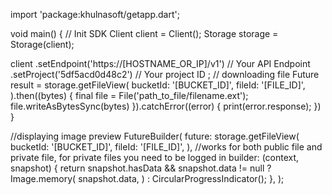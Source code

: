 import 'package:khulnasoft/getapp.dart';

void main() { // Init SDK
  Client client = Client();
  Storage storage = Storage(client);

  client
    .setEndpoint('https://[HOSTNAME_OR_IP]/v1') // Your API Endpoint
    .setProject('5df5acd0d48c2') // Your project ID
  ;
  // downloading file
  Future result = storage.getFileView(
    bucketId: '[BUCKET_ID]',
    fileId: '[FILE_ID]',
  ).then((bytes) {
    final file = File('path_to_file/filename.ext');
    file.writeAsBytesSync(bytes)
  }).catchError((error) {
      print(error.response);
  })
}

//displaying image preview
FutureBuilder(
  future: storage.getFileView(
    bucketId: '[BUCKET_ID]',
    fileId: '[FILE_ID]',
  ), //works for both public file and private file, for private files you need to be logged in
  builder: (context, snapshot) {
    return snapshot.hasData && snapshot.data != null
      ? Image.memory(
          snapshot.data,
        )
      : CircularProgressIndicator();
  },
);
